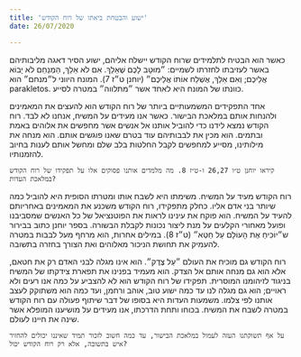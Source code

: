 ```yaml
---
title: 'ישוע והבטחת ביאתו של רוח הקודש'
date: 26/07/2020

---
```


כאשר הוא הבטיח לתלמידים שרוח הקודש יישלח אליהם, ישוע הסיר דאגה מליבותיהם באשר לעזיבתו לחזרתו לשמיים: ״מוּטָב לָכֶם שֶׁאֵלֵךְ. אִם לֹא אֵלֵךְ, הַמְנַחֵם לֹא יָבוֹא אֲלֵיכֶם; וְאִם אֵלֵךְ, אֶשְׁלַח אוֹתוֹ אֲלֵיכֶם״ (יוחנן ט״ז 7). המונח היווני ל״מנחם״ הוא parakletos. כוונתו של המונח היא לאחד אשר ״מתלווה״ במטרה לסייע.

אחד התפקידים המשמעותיים ביותר של רוח הקודש הוא להעצים את המאמינים ולהנחות אותם במלאכת הבישור. כאשר אנו מעידים על המשיח, אנחנו לא לבד. רוח הקודש נמצא לידנו כדי להוביל אותנו אל אנשים אשר מחפשים את אלוהים באמת ובתמים. הוא מכין את לבבותיהם עוד בטרם שאנו פוגשים אותם. הוא מנחה את מילותינו, מסייע למחפשים לקבל החלטות בלב שלם ומחשל אותם לענות בחיוב להזמנותיו.

`קיראו יוחנן ט״ו 26,27 ו-ט״ז 8. מה מלמדים אותנו פסוקים אלו על תפקידו של רוח הקודש במלאכת העדות?`

רוח הקודש מעיד על המשיח. משימתו היא לשבח אותו ומטרתו הסופית היא להוביל כמה שיותר בני אדם אליו. כחלק מתפקידו, רוח הקודש משכנע את המאמינים באחריותם להעיד על המשיח. הוא פוקח את עינינו לראות את הפוטנציאל של כל האנשים שמסביבנו ופועל מאחורי הקלעים על מנת ליצור נכונות לקבלת הבשורה. בספר יוחנן כתוב בבירור ש״יוֹכִיחַ אֶת הָעוֹלָם עַל חֵטְא״ (ט״ז 8). במילים אחרות, הוא מרחף מעל לבבות במטרה להעמיק את תחושת הניכור מאלוהים ואת הצורך בחזרה בתשובה.

רוח הקודש גם מוכיח את העולם ״עַל צֶדֶק״. הוא אינו מגלה לבני האדם רק את חטאם, אלא הוא גם מנחה אותם אל הצדק. הוא מעמיד בפנינו את תפארת צידקתו של המשיח בניגוד לזיהומנו המוסרית. תפקידו של רוח הקודש הוא לא להצביע על כמה אנו רעים ולא ראויים; הוא גם מגלה לנו עד כמה ישוע טוב, אוהב ורחמן, ועד כמה הוא משתוקק לעצב אותנו לפי צלמו. משמעות העדות היא בסופו של דבר שיתוף פעולה עם רוח הקודש במטרה לשבח את המשיח. בכוחו ותחת הדרכתו, אנו מעידים על מושיענו המופלא אשר שינה את חיינו לעולם.

`על אף תשוקתנו העזה לעמול במלאכת הבישור, עד כמה חשוב לזכור תמיד שאיננו יכולים להחזיר איש בתשובה, אלא רק רוח הקודש יכול?`